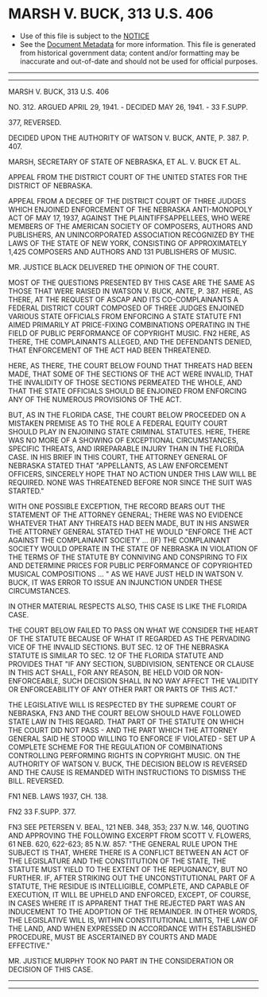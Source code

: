---
---

# MARSH V. BUCK, 313 U.S. 406

* Use of this file is subject to the [NOTICE](https://github.com/publicdocs/notice/blob/master/NOTICE)
* See the [Document Metadata](../../../) for more information.
  This file is generated from historical government data; content and/or formatting may be inaccurate and out-of-date and should not be used for official purposes.

----------
----------

MARSH V. BUCK, 313 U.S. 406

NO. 312.  ARGUED APRIL 29, 1941.  - DECIDED MAY 26, 1941.  - 33 F.SUPP.

377, REVERSED.

DECIDED UPON THE AUTHORITY OF WATSON V. BUCK, ANTE, P. 387.  P. 407.

MARSH, SECRETARY OF STATE OF NEBRASKA, ET AL. V. BUCK ET AL.

APPEAL FROM THE DISTRICT COURT OF THE UNITED STATES FOR THE DISTRICT OF NEBRASKA.

APPEAL FROM A DECREE OF THE DISTRICT COURT OF THREE JUDGES WHICH ENJOINED ENFORCEMENT OF THE NEBRASKA ANTI-MONOPOLY ACT OF MAY 17, 1937, AGAINST THE PLAINTIFFSAPPELLEES, WHO WERE MEMBERS OF THE AMERICAN SOCIETY OF COMPOSERS, AUTHORS AND PUBLISHERS, AN UNINCORPORATED ASSOCIATION RECOGNIZED BY THE LAWS OF THE STATE OF NEW YORK, CONSISTING OF APPROXIMATELY 1,425 COMPOSERS AND AUTHORS AND 131 PUBLISHERS OF MUSIC.

MR. JUSTICE BLACK DELIVERED THE OPINION OF THE COURT.

MOST OF THE QUESTIONS PRESENTED BY THIS CASE ARE THE SAME AS THOSE THAT WERE RAISED IN WATSON V. BUCK, ANTE, P. 387.  HERE, AS THERE, AT THE REQUEST OF ASCAP AND ITS CO-COMPLAINANTS A FEDERAL DISTRICT COURT COMPOSED OF THREE JUDGES ENJOINED VARIOUS STATE OFFICIALS FROM ENFORCING A STATE STATUTE  FN1  AIMED PRIMARILY AT PRICE-FIXING COMBINATIONS OPERATING IN THE FIELD OF PUBLIC PERFORMANCE OF COPYRIGHT MUSIC.  FN2  HERE, AS THERE, THE COMPLAINANTS ALLEGED, AND THE DEFENDANTS DENIED, THAT ENFORCEMENT OF THE ACT HAD BEEN THREATENED.

HERE, AS THERE, THE COURT BELOW FOUND THAT THREATS HAD BEEN MADE, THAT SOME OF THE SECTIONS OF THE ACT WERE INVALID, THAT THE INVALIDITY OF THOSE SECTIONS PERMEATED THE WHOLE, AND THAT THE STATE OFFICIALS SHOULD BE ENJOINED FROM ENFORCING ANY OF THE NUMEROUS PROVISIONS OF THE ACT.

BUT, AS IN THE FLORIDA CASE, THE COURT BELOW PROCEEDED ON A MISTAKEN PREMISE AS TO THE ROLE A FEDERAL EQUITY COURT SHOULD PLAY IN ENJOINING STATE CRIMINAL STATUTES.  HERE, THERE WAS NO MORE OF A SHOWING OF EXCEPTIONAL CIRCUMSTANCES, SPECIFIC THREATS, AND IRREPARABLE INJURY THAN IN THE FLORIDA CASE.  IN HIS BRIEF IN THIS COURT, THE ATTORNEY GENERAL OF NEBRASKA STATED THAT "APPELLANTS, AS LAW ENFORCEMENT OFFICERS, SINCERELY HOPE THAT NO ACTION UNDER THIS LAW WILL BE REQUIRED.  NONE WAS THREATENED BEFORE NOR SINCE THE SUIT WAS STARTED."

WITH ONE POSSIBLE EXCEPTION, THE RECORD BEARS OUT THE STATEMENT OF THE ATTORNEY GENERAL; THERE WAS NO EVIDENCE WHATEVER THAT ANY THREATS HAD BEEN MADE, BUT IN HIS ANSWER THE ATTORNEY GENERAL STATED THAT HE WOULD "ENFORCE THE ACT AGAINST THE COMPLAINANT SOCIETY  ... (IF) THE COMPLAINANT SOCIETY WOULD OPERATE IN THE STATE OF NEBRASKA IN VIOLATION OF THE TERMS OF THE STATUTE BY CONNIVING AND CONSPIRING TO FIX AND DETERMINE PRICES FOR PUBLIC PERFORMANCE OF COPYRIGHTED MUSICAL COMPOSITIONS  ...  "  AS WE HAVE JUST HELD IN WATSON V. BUCK, IT WAS ERROR TO ISSUE AN INJUNCTION UNDER THESE CIRCUMSTANCES.

IN OTHER MATERIAL RESPECTS ALSO, THIS CASE IS LIKE THE FLORIDA CASE.

THE COURT BELOW FAILED TO PASS ON WHAT WE CONSIDER THE HEART OF THE STATUTE BECAUSE OF WHAT IT REGARDED AS THE PERVADING VICE OF THE INVALID SECTIONS.  BUT SEC. 12 OF THE NEBRASKA STATUTE IS SIMILAR TO SEC. 12 OF THE FLORIDA STATUTE AND PROVIDES THAT "IF ANY SECTION, SUBDIVISION, SENTENCE OR CLAUSE IN THIS ACT SHALL, FOR ANY REASON, BE HELD VOID OR NON-ENFORCEABLE, SUCH DECISION SHALL IN NO WAY AFFECT THE VALIDITY OR ENFORCEABILITY OF ANY OTHER PART OR PARTS OF THIS ACT."

THE LEGISLATIVE WILL IS RESPECTED BY THE SUPREME COURT OF NEBRASKA, FN3  AND THE COURT BELOW SHOULD HAVE FOLLOWED STATE LAW IN THIS REGARD.  THAT PART OF THE STATUTE ON WHICH THE COURT DID NOT PASS - AND THE PART WHICH THE ATTORNEY GENERAL SAID HE STOOD WILLING TO ENFORCE IF VIOLATED - SET UP A COMPLETE SCHEME FOR THE REGULATION OF COMBINATIONS CONTROLLING PERFORMING RIGHTS IN COPYRIGHT MUSIC.  ON THE AUTHORITY OF WATSON V. BUCK, THE DECISION BELOW IS REVERSED AND THE CAUSE IS REMANDED WITH INSTRUCTIONS TO DISMISS THE BILL.  REVERSED.

FN1  NEB. LAWS 1937, CH. 138.

FN2  33 F.SUPP.  377.

FN3  SEE PETERSEN V. BEAL, 121 NEB. 348, 353; 237 N.W. 146, QUOTING AND APPROVING THE FOLLOWING EXCERPT FROM SCOTT V. FLOWERS, 61 NEB. 620, 622-623; 85 N.W. 857:  "THE GENERAL RULE UPON THE SUBJECT IS THAT, WHERE THERE IS A CONFLICT BETWEEN AN ACT OF THE LEGISLATURE AND THE CONSTITUTION OF THE STATE, THE STATUTE MUST YIELD TO THE EXTENT OF THE REPUGNANCY, BUT NO FURTHER.  IF, AFTER STRIKING OUT THE UNCONSTITUTIONAL PART OF A STATUTE, THE RESIDUE IS INTELLIGIBLE, COMPLETE, AND CAPABLE OF EXECUTION, IT WILL BE UPHELD AND ENFORCED, EXCEPT, OF COURSE, IN CASES WHERE IT IS APPARENT THAT THE REJECTED PART WAS AN INDUCEMENT TO THE ADOPTION OF THE REMAINDER.  IN OTHER WORDS, THE LEGISLATIVE WILL IS, WITHIN CONSTITUTIONAL LIMITS, THE LAW OF THE LAND, AND WHEN EXPRESSED IN ACCORDANCE WITH ESTABLISHED PROCEDURE, MUST BE ASCERTAINED BY COURTS AND MADE EFFECTIVE."

MR. JUSTICE MURPHY TOOK NO PART IN THE CONSIDERATION OR DECISION OF THIS CASE.


----------
----------


